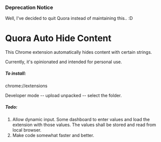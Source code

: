 ### Deprecation Notice

Well, I've decided to quit Quora instead of maintaining this.. :D


Quora Auto Hide Content
====

This Chrome extension automatically hides content with certain strings.

Currently, it's opinionated and intended for personal use.

##### To install:

chrome://extensions

Developer mode -- upload unpacked -- select the folder.


##### Todo:

1. Allow dynamic input. Some dashboard to enter values and load the extension with those values. The values shall be stored and read from local browser.
2. Make code somewhat faster and better.

